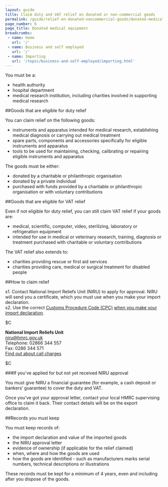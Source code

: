 ```yaml
---
layout: guide
title: Claim duty and VAT relief on donated or non-commercial goods
permalink: /guide/relief-on-donated-noncommercial-goods/donated-medical-equipment.html
page_number: 6
page_title: Donated medical equipment
breadcrumbs:
 - name: Home
   url: '/'
 - name: Business and self employed
   url: '/'
 - name: Importing
   url: '/topic/business-and-self-employed/importing.html'   
---
```


You must be a:

- health authority
- hospital department
- medical research institution, including charities involved in supporting medical research

##Goods that are eligible for duty relief

You can claim relief on the following goods:

- instruments and apparatus intended for medical research, establishing medical diagnosis or carrying out medical treatment
- spare parts, components and accessories specifically for eligible instruments and apparatus
- tools to be used for maintaining, checking, calibrating or repairing eligible instruments and apparatus

The goods must be either:

- donated by a charitable or philanthropic organisation
- donated by a private individual
- purchased with funds provided by a charitable or philanthropic organisation or with voluntary contributions

##Goods that are eligible for VAT relief

Even if not eligible for duty relief, you can still claim VAT relief if your goods are:

- medical, scientific, computer, video, sterilizing, laboratory or refrigeration equipment
- intended for use in medical or veterinary research, training, diagnosis or treatment
purchased with charitable or voluntary contributions

The VAT relief also extends to:

- charities providing rescue or first aid services
- charities providing care, medical or surgical treatment for disabled people

##How to claim relief

s1. Contact National Import Reliefs Unit (NIRU) to apply for approval. NIRU will send you a certificate, which you must use when you make your import declaration.         
s2. Use the correct [Customs Procedure Code (CPC)](/trade-tariff) [when you make your import declaration](/link).      

$C

**National Import Reliefs Unit**   
<niru@hmrc.gov.uk>     
Telephone: 02866 344 557   
Fax: 0286 344 571    
[Find out about call charges](/call-charges)

$C


###If you've applied for but not yet received NIRU approval

You must give NIRU a financial guarantee (for example, a cash deposit or bankers’ guarantee) to cover the duty and VAT. 
  
Once you’ve got your approval letter, contact your local HMRC supervising office to claim it back. Their contact details will be on the export declaration.    

##Records you must keep

You must keep records of:

- the import declaration and value of the imported goods
- the NIRU approval letter
- evidence of ownership (if applicable for the relief claimed)
- when, where and how the goods are used
- how the goods are identified - such as manufacturers marks serial numbers, technical descriptions or illustrations

These records must be kept for a minimum of 4 years, even and including after you dispose of the goods.
